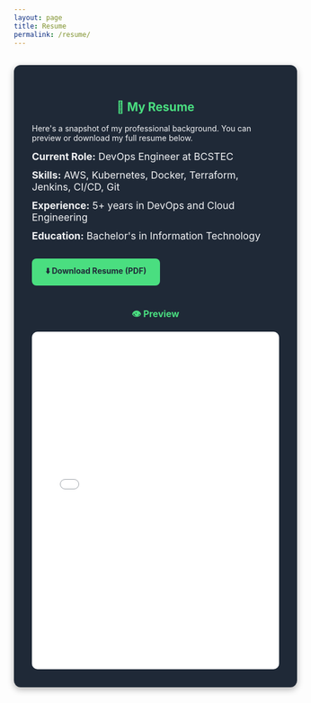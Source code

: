 ```yaml
---
layout: page
title: Resume
permalink: /resume/
---
```


<section class="resume">
  <h2>📄 My Resume</h2>
  <p>Here's a snapshot of my professional background. You can preview or download my full resume below.</p>
  <ul>
    <li><strong>Current Role:</strong> DevOps Engineer at BCSTEC</li>
    <li><strong>Skills:</strong> AWS, Kubernetes, Docker, Terraform, Jenkins, CI/CD, Git</li>
    <li><strong>Experience:</strong> 5+ years in DevOps and Cloud Engineering</li>
    <li><strong>Education:</strong> Bachelor's in Information Technology</li>
  </ul>

  <a href="/assets/asif_Devops_resume.pdf" class="btn" download>⬇️ Download Resume (PDF)</a>

  <h3>👁️ Preview</h3>
  <iframe src="/assets/asif_Devops_resume.pdf" width="100%" height="600px" style="border: none; border-radius: 10px;"></iframe>
</section>

<style>
.resume {
  max-width: 900px;
  margin: 2rem auto;
  padding: 2rem;
  background: #1f2937;
  color: #f3f4f6;
  border-radius: 12px;
  box-shadow: 0 4px 12px rgba(0, 0, 0, 0.3);
}
.resume h2, .resume h3 {
  color: #4ade80;
  text-align: center;
}
.resume ul {
  list-style: none;
  padding: 0;
}
.resume li {
  font-size: 1.1rem;
  margin-bottom: 0.75rem;
}
.resume a.btn {
  display: inline-block;
  margin: 1rem auto;
  padding: 0.75rem 1.5rem;
  background-color: #4ade80;
  color: #1f2937;
  font-weight: bold;
  border-radius: 8px;
  text-decoration: none;
  text-align: center;
}
</style>


